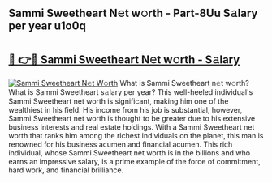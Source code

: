 ## Sammi Sweetheart N𝚎t w𝚘rth - Part-8Uu S𝚊lary per year u1o0q

# <h2><a href="http://gc3cya.nevu.top/?p=Sammi+Sweetheart">🔗 👉🔴 Sammi Sweetheart N𝚎t w𝚘rth - S𝚊lary</a></h2>

[![Sammi Sweetheart N𝚎t W𝚘rth](https://i.imgur.com/Oavwk0R.jpeg)](http://gc3cya.nevu.top/?p=Sammi+Sweetheart)
What is Sammi Sweetheart n𝚎t w𝚘rth? What is Sammi Sweetheart s𝚊lary per year?
This well-heeled individual's Sammi Sweetheart net worth is significant, making him one of the wealthiest in his field. His income from his job is substantial, however, Sammi Sweetheart net worth is thought to be greater due to his extensive business interests and real estate holdings. With a Sammi Sweetheart net worth that ranks him among the richest individuals on the planet, this man is renowned for his business acumen and financial acumen. This rich individual, whose Sammi Sweetheart net worth is in the billions and who earns an impressive salary, is a prime example of the force of commitment, hard work, and financial brilliance.
